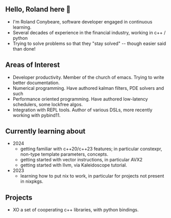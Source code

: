 ## Hello,  Roland here 👋
- I'm Roland Conybeare,  software developer engaged in continuous learning.
- Several decades of experience in the financial industry, working in c++ / python
- Trying to solve problems so that they "stay solved" -- though easier said than done!

## Areas of Interest
- Developer productivity.  Member of the church of emacs.  Trying to write better documentation.
- Numerical programming.  Have authored kalman filters, PDE solvers and such
- Performance oriented programming.  Have authored low-latency schedulers,  some lockfree algos.
- Integration with REPL tools.  Author of various DSLs,  more recently working with pybind11.

## Currently learning about
- 2024
  - getting familiar with c++20/c++23 features;  in particular constexpr, non-type template parameters, concepts.
  - getting started with vector instructions,  in particular AVX2
  - getting started with llvm,  via Kaleidoscope tutorial.
- 2023
  - learning how to put nix to work,  in particular for projects not present in nixpkgs.

## Projects
- XO a set of cooperating c++ libraries, with python bindings.

<!--
**Rconybea/rconybea** is a ✨ _special_ ✨ repository because its `README.md` (this file) appears on your GitHub profile.

Here are some ideas to get you started:

- 🔭 I’m currently working on ...
- 🌱 I’m currently learning ...
- 👯 I’m looking to collaborate on ...
- 🤔 I’m looking for help with ...
- 💬 Ask me about ...
- 📫 How to reach me: ...
- 😄 Pronouns: ...
- ⚡ Fun fact: ...
-->
